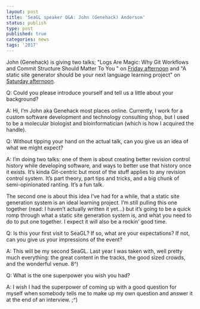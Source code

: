 ```yaml
---
layout: post
title: 'SeaGL speaker Q&A: John (Genehack) Anderson'
status: publish
type: post
published: true
categories: news
tags: '2017'
---
```


John (Genehack) is giving two talks; "Logs Are Magic: Why Git Workflows and Commit Structure Should Matter To You " on [Friday afternoon](https://osem.seagl.org/conferences/seagl2017/program/proposals/365) and "A static site generator should be your next language learning project" on [Saturday afternoon](https://osem.seagl.org/admin/conferences/seagl2017/program/events/366).

Q: Could you please introduce yourself and tell us a little about your background?

A: Hi, I’m John aka Genehack most places online. Currently, I work for a custom software development and technology consulting shop, but I used to be a molecular biologist and bioinformatician (which is how I acquired the handle).

Q: Without tipping your hand on the actual talk, can you give us an idea of what we might expect?

A: I’m doing two talks: one of them is about creating better revision control history while developing software, and ways to better use that history once it exists. It’s kinda Git-centric but most of the stuff applies to any revision control system. It’s part theory, part tips and tricks, and a big chunk of semi-opinionated ranting. It’s a fun talk.

The second one is about this idea I’ve had for a while, that a static site generation system is an ideal learning project. I’m still pulling this one together (read: I haven’t actually written it yet…) but it’s going to be a quick romp through what a static site generation system is, and what you need to do to put one together. I expect it will also be a rockin’ good time.

Q: Is this your first visit to SeaGL? If so, what are your expectations? If not, can you give us your impressions of the event?

A: This will be my second SeaGL. Last year I was taken with, well pretty much everything: the great content in the tracks, the good sized crowds, and the wonderful venue. 8^)

Q: What is the one superpower you wish you had?

A: I wish I had the superpower of coming up with a good question for myself when somebody tells me to make up my own question and answer it at the end of an interview. ;^)
